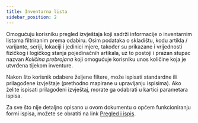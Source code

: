 ```yaml
---
title: Inventarna lista
sidebar_position: 2
---
```


Omogućuju korisniku pregled izvještaja koji sadrži informacije o inventarnim listama filtriranim prema odabiru. Osim podataka o skladištu, kodu artikla / varijante, seriji, lokaciji i jedinici mjere, također su prikazane i vrijednosti fizičkog i logičkog stanja pojedinačnih artikala, uz to postoji i prazan stupac nazvan *Količina prebrojana* koji omogućuje korisniku unos količine koja je utvrđena tijekom inventure.

Nakon što korisnik odabere željene filtere, može ispisati standardne ili prilagođene izvještaje (prethodno mapirane u upravljanju ispisima). Ako želite ispisati prilagođeni izvještaj, morate ga odabrati u kartici parametara ispisa.

Za sve što nije detaljno opisano u ovom dokumentu o općem funkcioniranju formi ispisa, možete se obratiti na link [Pregled i ispis](/docs/guide/common/operations-with-data/reports).